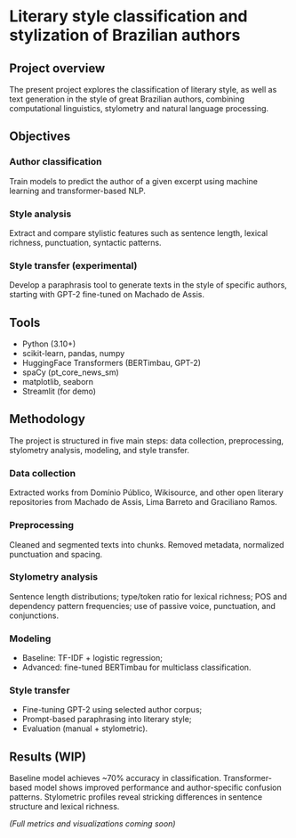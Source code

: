 # Literary style classification and stylization of Brazilian authors
## Project overview
The present project explores the classification of literary style, as well as text generation in the style of great Brazilian authors, combining computational linguistics, stylometry and natural language processing.

## Objectives
### Author classification
Train models to predict the author of a given excerpt using machine learning and transformer-based NLP.

### Style analysis
Extract and compare stylistic features such as sentence length, lexical richness, punctuation, syntactic patterns.

### Style transfer (experimental)
Develop a paraphrasis tool to generate texts in the style of specific authors, starting with GPT-2 fine-tuned on Machado de Assis.

## Tools
- Python (3.10+)
- scikit-learn, pandas, numpy
- HuggingFace Transformers (BERTimbau, GPT-2)
- spaCy (pt_core_news_sm)
- matplotlib, seaborn
- Streamlit (for demo)

## Methodology
The project is structured in five main steps: data collection, preprocessing, stylometry analysis, modeling, and style transfer.

### Data collection
Extracted works from Domínio Público, Wikisource, and other open literary repositories from Machado de Assis, Lima Barreto and Graciliano Ramos. 

### Preprocessing
Cleaned and segmented texts into chunks. Removed metadata, normalized punctuation and spacing.

### Stylometry analysis
Sentence length distributions; type/token ratio for lexical richness; POS and dependency pattern frequencies; use of passive voice, punctuation, and conjunctions.

### Modeling
- Baseline: TF-IDF + logistic regression;
- Advanced: fine-tuned BERTimbau for multiclass classification.

### Style transfer
- Fine-tuning GPT-2 using selected author corpus;
- Prompt-based paraphrasing into literary style;
- Evaluation (manual + stylometric).

## Results (WIP)
Baseline model achieves ~70% accuracy in classification.
Transformer-based model shows improved performance and author-specific confusion patterns.
Stylometric profiles reveal stricking differences in sentence structure and lexical richness.

_(Full metrics and visualizations coming soon)_
